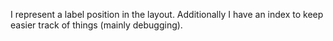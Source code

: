 I represent a label position in the layout.
Additionally I have an index to keep easier track of things (mainly debugging).